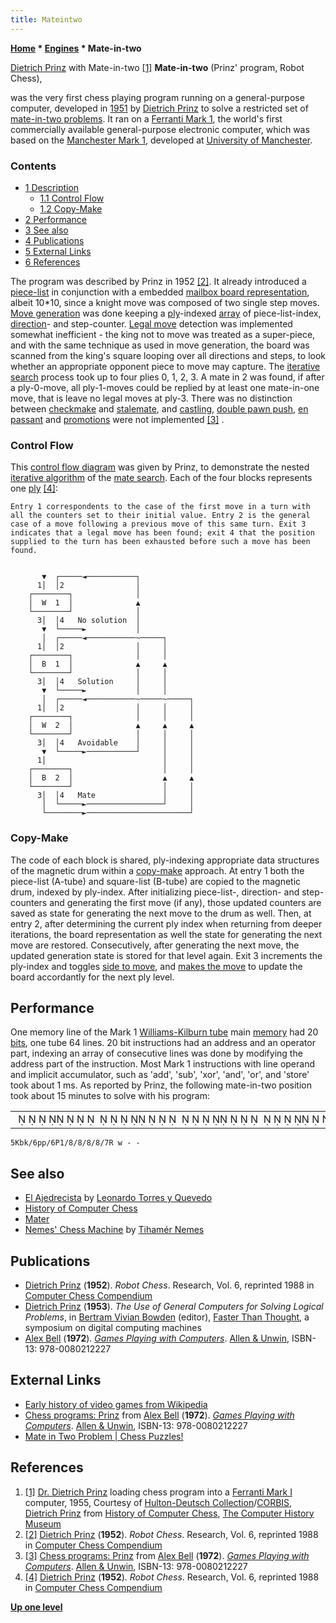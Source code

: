 ```yaml
---
title: Mateintwo
---
```

**[Home](Home "Home") \* [Engines](Engines "Engines") \* Mate-in-two**



 [](http://www.computerhistory.org/chess/full_record.php?iid=stl-431e1a07d45c1&mainImage=1) [Dietrich Prinz](Dietrich_Prinz "Dietrich Prinz") with Mate-in-two <a id="cite-note-1" href="#cite-ref-1">[1]</a> 
**Mate-in-two** (Prinz' program, Robot Chess),  

was the very first chess playing program running on a general-purpose computer, developed in [1951](Timeline#1951 "Timeline") by [Dietrich Prinz](Dietrich_Prinz "Dietrich Prinz") to solve a restricted set of [mate-in-two problems](https://en.wikipedia.org/wiki/Chess_problem#Types_of_problem). It ran on a [Ferranti Mark 1](Ferranti_Mark_1 "Ferranti Mark 1"), the world's first commercially available general-purpose electronic computer, which was based on the [Manchester Mark 1](https://en.wikipedia.org/wiki/Manchester_Mark_1), developed at [University of Manchester](University_of_Manchester "University of Manchester"). 



### Contents


* [1 Description](#description)
	+ [1.1 Control Flow](#control-flow)
	+ [1.2 Copy-Make](#copy-make)
* [2 Performance](#performance)
* [3 See also](#see-also)
* [4 Publications](#publications)
* [5 External Links](#external-links)
* [6 References](#references)






The program was described by Prinz in 1952 <a id="cite-note-2" href="#cite-ref-2">[2]</a>. It already introduced a [piece-list](Piece-Lists "Piece-Lists") in conjunction with a embedded [mailbox board representation](Mailbox "Mailbox"), albeit 10\*10, since a knight move was composed of two single step moves. [Move generation](Move_Generation "Move Generation") was done keeping a [ply](Ply "Ply")-indexed [array](Array "Array") of piece-list-index, [direction](Direction "Direction")- and step-counter. [Legal move](Legal_Move "Legal Move") detection was implemented somewhat inefficient - the king not to move was treated as a super-piece, and with the same technique as used in move generation, the board was scanned from the king's square looping over all directions and steps, to look whether an appropriate opponent piece to move may capture. The [iterative search](Iterative_Search "Iterative Search") process took up to four plies 0, 1, 2, 3. A mate in 2 was found, if after a ply-0-move, all ply-1-moves could be replied by at least one mate-in-one move, that is leave no legal moves at ply-3. There was no distinction between [checkmake](Checkmate "Checkmate") and [stalemate](Stalemate "Stalemate"), and [castling](Castling "Castling"), [double pawn push](Pawn_Push#DoublePush "Pawn Push"), [en passant](En_passant "En passant") and [promotions](Promotions "Promotions") were not implemented <a id="cite-note-3" href="#cite-ref-3">[3]</a> .



### Control Flow


This [control flow diagram](https://en.wikipedia.org/wiki/Control_flow_diagram) was given by Prinz, to demonstrate the nested [iterative algorithm](Iteration "Iteration") of the [mate search](Mate_Search "Mate Search"). Each of the four blocks represents one [ply](Ply "Ply") <a id="cite-note-4" href="#cite-ref-4">[4]</a>:




```
Entry 1 correspondents to the case of the first move in a turn with all the counters set to their initial value. Entry 2 is the general case of a move following a previous move of this same turn. Exit 3 indicates that a legal move has been found; exit 4 that the position supplied to the turn has been exhausted before such a move has been found. 

```


```

       ▼  ┌─────◄───────────┐
      1│  │2                │
    ┌────────┐              │
    │  W  1  │              ▲
    └────────┘              │
      3│  │4   No solution  │
       ▼  └─────►           │
       │  ┌─────◄───────────~─────┐
      1│  │2                │     │
    ┌────────┐              │     │
    │  B  1  │              ▲     ▲
    └────────┘              │     │
      3│  │4   Solution     │     │
       ▼  └─────►           │     │
       │  ┌─────◄───────────~─────~─────┐
      1│  │2                │     │     │
    ┌────────┐              │     │     │
    │  W  2  │              ▲     ▲     ▲
    └────────┘              │     │     │
      3│  │4   Avoidable    │     │     │ 
       ▼  └─────►───────────┘     │     │
      1│                          │     │     
    ┌────────┐                    │     │
    │  B  2  │                    ▲     ▲
    └────────┘                    │     │
      3│  │4   Mate               │     │
       │  └─────►─────────────────┘     │
       └────────►───────────────────────┘

```

### Copy-Make


The code of each block is shared, ply-indexing appropriate data structures of the magnetic drum within a [copy-make](Copy-Make "Copy-Make") approach. At entry 1 both the piece-list (A-tube) and square-list (B-tube) are copied to the magnetic drum, indexed by ply-index. After initializing piece-list-, direction- and step-counters and generating the first move (if any), those updated counters are saved as state for generating the next move to the drum as well. Then, at entry 2, after determining the current ply index when returning from deeper iterations, the board representation as well the state for generating the next move are restored. Consecutively, after generating the next move, the updated generation state is stored for that level again. Exit 3 increments the ply-index and toggles [side to move](Side_to_move "Side to move"), and [makes the move](Make_Move "Make Move") to update the board accordantly for the next ply level.



## Performance


One memory line of the Mark 1 [Williams-Kilburn tube](https://en.wikipedia.org/wiki/Williams_tube) main [memory](Memory "Memory") had 20 [bits](Bit "Bit"), one tube 64 lines. 20 bit instructions had an address and an operator part, indexing an array of consecutive lines was done by modifying the address part of the instruction. Most Mark 1 instructions with line operand and implicit accumulator, such as 'add', 'sub', 'xor', 'and', 'or', and 'store' took about 1 ms. As reported by Prinz, the following mate-in-two position took about 15 minutes to solve with his program:



 

|  |
| --- |
|                                                                                               ♔♝♚      ♟♟      ♙                                        ♖ |



```
5Kbk/6pp/6P1/8/8/8/8/7R w - -

```

## See also


* [El Ajedrecista](El_Ajedrecista "El Ajedrecista") by [Leonardo Torres y Quevedo](Leonardo_Torres_y_Quevedo "Leonardo Torres y Quevedo")
* [History of Computer Chess](History "History")
* [Mater](Mater "Mater")
* [Nemes' Chess Machine](Tiham%C3%A9r_Nemes#Machine "Tihamér Nemes") by [Tihamér Nemes](Tiham%C3%A9r_Nemes "Tihamér Nemes")


## Publications


* [Dietrich Prinz](Dietrich_Prinz "Dietrich Prinz") (**1952**). *Robot Chess*. Research, Vol. 6, reprinted 1988 in [Computer Chess Compendium](Computer_Chess_Compendium "Computer Chess Compendium")
* [Dietrich Prinz](Dietrich_Prinz "Dietrich Prinz") (**1953**). *The Use of General Computers for Solving Logical Problems*, in [Bertram Vivian Bowden](https://en.wikipedia.org/wiki/B._V._Bowden,_Baron_Bowden) (editor), [Faster Than Thought](http://www.computinghistory.org.uk/cgi-bin/sitewise.pl?act=det&p=10719), a symposium on digital computing machines
* [Alex Bell](Alex_Bell "Alex Bell") (**1972**). *[Games Playing with Computers](http://www.chilton-computing.org.uk/acl/literature/books/gamesplaying/overview.htm)*. [Allen & Unwin](https://en.wikipedia.org/wiki/Allen_%26_Unwin), ISBN-13: 978-0080212227


## External Links


* [Early history of video games from Wikipedia](https://en.wikipedia.org/wiki/Early_history_of_video_games)
* [Chess programs: Prinz](http://www.chilton-computing.org.uk/acl/literature/books/gamesplaying/p005.htm#index21) from [Alex Bell](Alex_Bell "Alex Bell") (**1972**). *[Games Playing with Computers](http://www.chilton-computing.org.uk/acl/literature/books/gamesplaying/overview.htm)*. [Allen & Unwin](https://en.wikipedia.org/wiki/Allen_%26_Unwin), ISBN-13: 978-0080212227
* [Mate in Two Problem | Chess Puzzles!](http://chesspuzzles.com/mate-in-two)


## References


1. <a id="cite-ref-1" href="#cite-note-1">[1]</a> [Dr. Dietrich Prinz](Dietrich_Prinz "Dietrich Prinz") loading chess program into a [Ferranti Mark I](Ferranti_Mark_1 "Ferranti Mark 1") computer, 1955, Courtesy of [Hulton-Deutsch Collection](https://en.wikipedia.org/wiki/Getty_Images)/[CORBIS](https://en.wikipedia.org/wiki/Corbis), [Dietrich Prinz](http://www.computerhistory.org/chess/main.php?sec=thm-42b86c2029762&sel=thm-42b86c4252f72#%7CDietrich) from [History of Computer Chess](http://www.computerhistory.org/chess/index.php), [The Computer History Museum](The_Computer_History_Museum "The Computer History Museum")
2. <a id="cite-ref-2" href="#cite-note-2">[2]</a> [Dietrich Prinz](Dietrich_Prinz "Dietrich Prinz") (**1952**). *Robot Chess*. Research, Vol. 6, reprinted 1988 in [Computer Chess Compendium](Computer_Chess_Compendium "Computer Chess Compendium")
3. <a id="cite-ref-3" href="#cite-note-3">[3]</a> [Chess programs: Prinz](http://www.chilton-computing.org.uk/acl/literature/books/gamesplaying/p005.htm#index21) from [Alex Bell](Alex_Bell "Alex Bell") (**1972**). *[Games Playing with Computers](http://www.chilton-computing.org.uk/acl/literature/books/gamesplaying/overview.htm)*. [Allen & Unwin](https://en.wikipedia.org/wiki/Allen_%26_Unwin), ISBN-13: 978-0080212227
4. <a id="cite-ref-4" href="#cite-note-4">[4]</a> [Dietrich Prinz](Dietrich_Prinz "Dietrich Prinz") (**1952**). *Robot Chess*. Research, Vol. 6, reprinted 1988 in [Computer Chess Compendium](Computer_Chess_Compendium "Computer Chess Compendium")

**[Up one level](Engines "Engines")**







 
